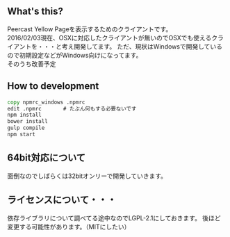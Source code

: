 ## What's this?
Peercast Yellow Pageを表示するためのクライアントです。  
2016/02/03現在、OSXに対応したクライアントが無いのでOSXでも使えるクライアントを・・・と考え開発してます。
ただ、現状はWindowsで開発しているので初期設定などがWindows向けになってます。  
そのうち改善予定


## How to development
```cmd
copy npmrc_windows .npmrc
edit .npmrc       # たぶん何もする必要ないです
npm install       
bower install
gulp compile
npm start
```


## 64bit対応について
面倒なのでしばらくは32bitオンリーで開発していきます。


## ライセンスについて・・・
依存ライブラリについて調べてる途中なのでLGPL-2.1にしておきます。
後ほど変更する可能性があります。（MITにしたい）
